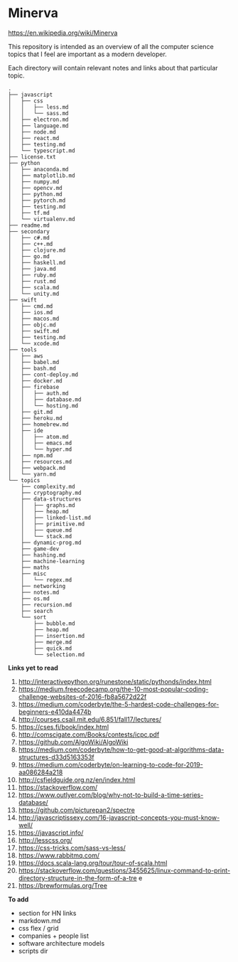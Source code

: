 # Minerva

https://en.wikipedia.org/wiki/Minerva

This repository is intended as an overview of all the computer science topics
that I feel are important as a modern developer.

Each directory will contain relevant notes and links about that particular topic.
```
.
├── javascript
│   ├── css
│   │   ├── less.md
│   │   └── sass.md
│   ├── electron.md
│   ├── language.md
│   ├── node.md
│   ├── react.md
│   ├── testing.md
│   └── typescript.md
├── license.txt
├── python
│   ├── anaconda.md
│   ├── matplotlib.md
│   ├── numpy.md
│   ├── opencv.md
│   ├── python.md
│   ├── pytorch.md
│   ├── testing.md
│   ├── tf.md
│   └── virtualenv.md
├── readme.md
├── secondary
│   ├── c#.md
│   ├── c++.md
│   ├── clojure.md
│   ├── go.md
│   ├── haskell.md
│   ├── java.md
│   ├── ruby.md
│   ├── rust.md
│   ├── scala.md
│   └── unity.md
├── swift
│   ├── cmd.md
│   ├── ios.md
│   ├── macos.md
│   ├── objc.md
│   ├── swift.md
│   ├── testing.md
│   └── xcode.md
├── tools
│   ├── aws
│   ├── babel.md
│   ├── bash.md
│   ├── cont-deploy.md
│   ├── docker.md
│   ├── firebase
│   │   ├── auth.md
│   │   ├── database.md
│   │   └── hosting.md
│   ├── git.md
│   ├── heroku.md
│   ├── homebrew.md
│   ├── ide
│   │   ├── atom.md
│   │   ├── emacs.md
│   │   └── hyper.md
│   ├── npm.md
│   ├── resources.md
│   ├── webpack.md
│   └── yarn.md
└── topics
    ├── complexity.md
    ├── cryptography.md
    ├── data-structures
    │   ├── graphs.md
    │   ├── heap.md
    │   ├── linked-list.md
    │   ├── primitive.md
    │   ├── queue.md
    │   └── stack.md
    ├── dynamic-prog.md
    ├── game-dev
    ├── hashing.md
    ├── machine-learning
    ├── maths
    ├── misc
    │   └── regex.md
    ├── networking
    ├── notes.md
    ├── os.md
    ├── recursion.md
    ├── search
    └── sort
        ├── bubble.md
        ├── heap.md
        ├── insertion.md
        ├── merge.md
        ├── quick.md
        └── selection.md
```

**Links yet to read**

1. http://interactivepython.org/runestone/static/pythonds/index.html
2. https://medium.freecodecamp.org/the-10-most-popular-coding-challenge-websites-of-2016-fb8a5672d22f
3. https://medium.com/coderbyte/the-5-hardest-code-challenges-for-beginners-e410da4474b
4. http://courses.csail.mit.edu/6.851/fall17/lectures/
5. https://cses.fi/book/index.html
6. http://comscigate.com/Books/contests/icpc.pdf
7. https://github.com/AlgoWiki/AlgoWiki
8. https://medium.com/coderbyte/how-to-get-good-at-algorithms-data-structures-d33d5163353f
9. https://medium.com/coderbyte/on-learning-to-code-for-2019-aa086284a218
10. http://csfieldguide.org.nz/en/index.html
11. https://stackoverflow.com/
12. https://www.outlyer.com/blog/why-not-to-build-a-time-series-database/
13. https://github.com/picturepan2/spectre
14. http://javascriptissexy.com/16-javascript-concepts-you-must-know-well/
15. https://javascript.info/
16. http://lesscss.org/
17. https://css-tricks.com/sass-vs-less/
18. https://www.rabbitmq.com/
19. https://docs.scala-lang.org/tour/tour-of-scala.html
20. https://stackoverflow.com/questions/3455625/linux-command-to-print-directory-structure-in-the-form-of-a-tre
e
21. https://brewformulas.org/Tree

**To add**

- section for HN links
- markdown.md
- css flex / grid
- companies + people list
- software architecture models
- scripts dir



<!-- end -->
